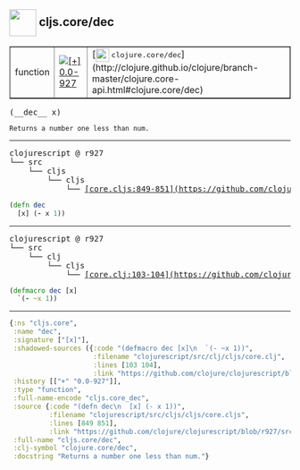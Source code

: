 ## <img width="48px" valign="middle" src="http://i.imgur.com/Hi20huC.png"> cljs.core/dec

 <table border="1">
<tr>
<td>function</td>
<td><a href="https://github.com/cljsinfo/api-refs/tree/0.0-927"><img valign="middle" alt="[+] 0.0-927" src="https://img.shields.io/badge/+-0.0--927-lightgrey.svg"></a> </td>
<td>
[<img height="24px" valign="middle" src="http://i.imgur.com/1GjPKvB.png"> <samp>clojure.core/dec</samp>](http://clojure.github.io/clojure/branch-master/clojure.core-api.html#clojure.core/dec)
</td>
</tr>
</table>

 <samp>
(__dec__ x)<br>
</samp>

```
Returns a number one less than num.
```

---

 <pre>
clojurescript @ r927
└── src
    └── cljs
        └── cljs
            └── <ins>[core.cljs:849-851](https://github.com/clojure/clojurescript/blob/r927/src/cljs/cljs/core.cljs#L849-L851)</ins>
</pre>

```clj
(defn dec
  [x] (- x 1))
```


---

 <pre>
clojurescript @ r927
└── src
    └── clj
        └── cljs
            └── <ins>[core.clj:103-104](https://github.com/clojure/clojurescript/blob/r927/src/clj/cljs/core.clj#L103-L104)</ins>
</pre>

```clj
(defmacro dec [x]
  `(- ~x 1))
```

---

```clj
{:ns "cljs.core",
 :name "dec",
 :signature ["[x]"],
 :shadowed-sources ({:code "(defmacro dec [x]\n  `(- ~x 1))",
                     :filename "clojurescript/src/clj/cljs/core.clj",
                     :lines [103 104],
                     :link "https://github.com/clojure/clojurescript/blob/r927/src/clj/cljs/core.clj#L103-L104"}),
 :history [["+" "0.0-927"]],
 :type "function",
 :full-name-encode "cljs.core_dec",
 :source {:code "(defn dec\n  [x] (- x 1))",
          :filename "clojurescript/src/cljs/cljs/core.cljs",
          :lines [849 851],
          :link "https://github.com/clojure/clojurescript/blob/r927/src/cljs/cljs/core.cljs#L849-L851"},
 :full-name "cljs.core/dec",
 :clj-symbol "clojure.core/dec",
 :docstring "Returns a number one less than num."}

```
